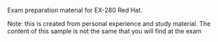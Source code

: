 Exam preparation material for EX-280 Red Hat.

Note: this is created from personal experience and study material. The content of this sample is not the same that you will find at the exam
